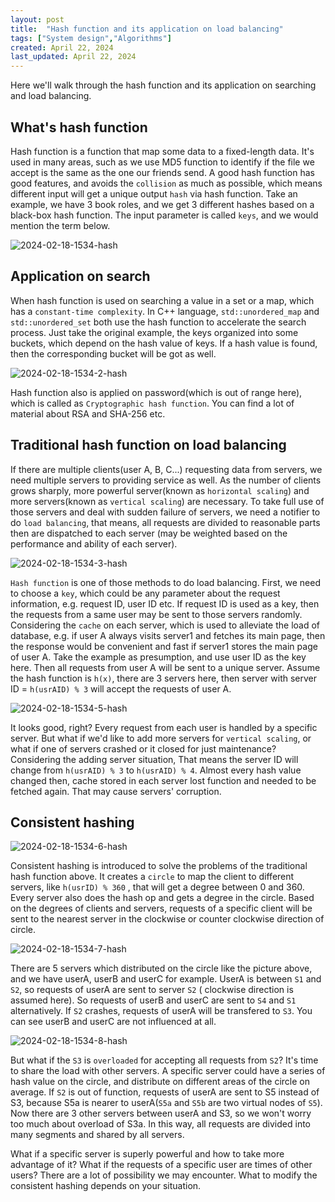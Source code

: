 ```yaml
---
layout: post
title:  "Hash function and its application on load balancing"
tags: ["System design","Algorithms"]
created: April 22, 2024
last_updated: April 22, 2024
---
```

Here we'll walk through the hash function and its application on searching and load balancing.<!--more-->

## What's hash function

Hash function is a function that map some data to a fixed-length data. It's used in many areas, such as we use MD5 function to identify if the file we accept is the same as the one our friends send. A good hash function has good features, and avoids the `collision` as much as possible, which means different input will get a unique output `hash` via hash function. Take an example, we have 3 book roles, and we get 3 different hashes based on a black-box hash function.  The input parameter is called `keys`, and we would mention the term below.

![2024-02-18-1534-hash](../../../assets/images/2024-02-18-1534-hash.svg)



## Application on search

When hash function is used on searching a value in a set or a map, which has a `constant-time complexity`. In C++ language, `std::unordered_map` and `std::unordered_set` both use the hash function to accelerate the search process.  Just take the original example, the keys organized into some buckets,  which depend on the hash value of keys. If a hash value is found, then the corresponding bucket will be got as well.

![2024-02-18-1534-2-hash](../../../assets/images/2024-02-18-1534-2-hash.svg)

Hash function also is applied on password(which is out of range here), which is called as `Cryptographic hash function`. You can find a lot of material about RSA and SHA-256 etc.

## Traditional hash function on load balancing

If there are multiple clients(user A, B, C...) requesting data from servers,  we need multiple servers to providing service as well. As the number of clients grows sharply,  more powerful server(known as `horizontal scaling`) and more servers(known as `vertical scaling`) are necessary. To take full use of those servers and deal with sudden failure of servers, we need a notifier to do `load balancing`, that means, all requests are divided to reasonable parts then are dispatched to each server (may be weighted based on the performance and ability of each server).  

![2024-02-18-1534-3-hash](../../../assets/images/2024-02-18-1534-3-hash.svg)

`Hash function` is one of those methods to do load balancing. First, we need to choose a `key`, which could be any parameter about the request information,  e.g. request ID, user ID etc. If request ID is used as a key, then the requests from a same user may be sent to those servers randomly.  Considering the `cache` on each server, which is used to alleviate the load of database, e.g. if user A always visits server1 and fetches its main page, then the response would be convenient and fast if server1 stores the main page of user A.  Take the example as presumption, and use user ID as the key here. Then all requests from user A will be sent to a unique server.  Assume the hash function is `h(x)`, there are 3 servers here, then server with server ID = `h(usrAID) % 3` will accept the requests of user A. 

![2024-02-18-1534-5-hash](../../../assets/images/2024-02-18-1534-5-hash.svg)

It looks good, right? Every request from each user is handled by a specific server. But what if we'd like to add more servers for `vertical scaling`, or what if one of servers crashed or it closed for just maintenance?  Considering the adding server situation, That means the server ID will change from `h(usrAID) % 3`  to `h(usrAID) % 4`. Almost every hash value changed then, cache stored in each server lost function and needed to be fetched again. That may cause servers' corruption.

## Consistent hashing

![2024-02-18-1534-6-hash](../../../assets/images/2024-02-18-1534-6-hash.svg)

Consistent hashing is introduced to solve the problems of the traditional hash function above. It creates a `circle` to map the client to different servers, like `h(usrID) % 360` ,  that will get a degree between 0 and 360. Every server also does the hash op and gets a degree in the circle. Based on the degrees of clients and servers,  requests of a specific client will be sent to the nearest server in the clockwise or counter clockwise direction of circle.

![2024-02-18-1534-7-hash](../../../assets/images/2024-02-18-1534-7-hash.svg)

There are 5 servers which distributed on the circle like the picture above, and we have userA, userB and userC for example. UserA is between `S1` and `S2`,  so requests of userA are sent to server `S2` ( clockwise direction is assumed here). So requests of userB and userC are sent to `S4` and `S1` alternatively. If `S2` crashes, requests of userA will be transfered to `S3`. You can see userB and userC are not influenced at all.

![2024-02-18-1534-8-hash](../../../assets/images/2024-02-18-1534-8-hash.svg)

But what if the `S3` is `overloaded` for accepting all requests from `S2`? It's time to share the load with other servers. A specific server could have a series of hash value on the circle, and distribute on different areas of the circle on average.  If `S2` is out of function, requests of userA are sent to S5 instead of S3, because S5a is nearer to userA(`S5a` and `S5b` are two virtual nodes of `S5`).  Now there are 3 other servers between userA and S3,  so we won't worry too much about overload of S3a. In this way,  all requests are divided into many segments and shared by all servers.  

What if a specific server is superly powerful and how to take more advantage of it?  What if the requests of a specific user are times of other users? There are a lot of possibility we may encounter. What to modify the consistent hashing depends on your situation.
